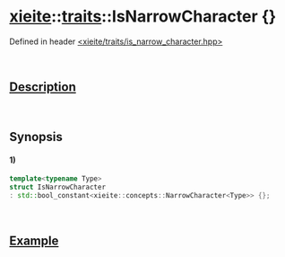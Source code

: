 # [xieite](../../xieite.md)\:\:[traits](../../traits.md)\:\:IsNarrowCharacter \{\}
Defined in header [<xieite/traits/is_narrow_character.hpp>](../../../include/xieite/traits/is_narrow_character.hpp)

&nbsp;

## [Description](../concepts/narrow_character.md#Description)

&nbsp;

## Synopsis
#### 1)
```cpp
template<typename Type>
struct IsNarrowCharacter
: std::bool_constant<xieite::concepts::NarrowCharacter<Type>> {};
```

&nbsp;

## [Example](../concepts/narrow_character.md#Example)

